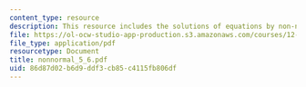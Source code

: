 ```yaml
---
content_type: resource
description: This resource includes the solutions of equations by non-normal systems.
file: https://ol-ocw-studio-app-production.s3.amazonaws.com/courses/12-864-inference-from-data-and-models-spring-2005/86d87d02b6d9ddf3cb85c4115fb806df_nonnormal_5_6.pdf
file_type: application/pdf
resourcetype: Document
title: nonnormal_5_6.pdf
uid: 86d87d02-b6d9-ddf3-cb85-c4115fb806df
---
```

